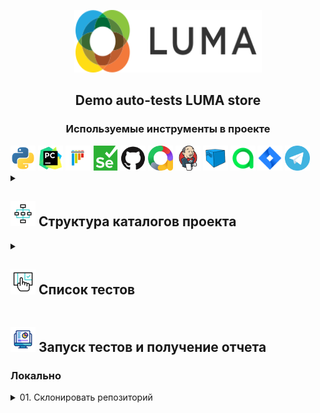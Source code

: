 <p align="center" dir="auto">
  <a href="https://magento.softwaretestingboard.com/" rel="nofollow">
  <themed-picture data-catalyst-inline="true" data-catalyst=""><picture>
<img alt="LUMA" src="resources/images/logo.svg" width="300" height="100" 
style="visibility:visible;max-width:100%;">
    </picture></themed-picture>
  </a>
</p>


<h2 align="center"> Demo auto-tests LUMA store </h2>
<h3 align="center"> Используемые инструменты в проекте </h3>

<div class="image-container">
    <img src="resources/icons/python.svg" height="40">
    <img src="resources/icons/pycharm.svg" height="40">
    <img src="resources/icons/pytest.svg" height="40">
    <img src="resources/icons/selenium.svg" height="40">
    <img src="resources/icons/github.svg" height="40">
    <img src="resources/icons/allure-report.svg" height="40">
    <img src="resources/icons/jenkins.svg" height="40">
    <img src="resources/icons/selenoid.svg" height="40">
    <img src="resources/icons/allure_testops.svg" height="40">
    <img src="resources/icons/jira.svg" height="40">
    <img src="resources/icons/telegram.svg" height="40">
</div>


<details>
    <summary><h2><img src="resources/icons/flow-chart.gif" height="40"> Структура 
каталогов проекта</h2></summary>
      <ul>
        <li><code>pages:</code> Модули (классы страниц сайта и их методы)</li>
        <li><code>resources:</code> Ресурсы (иконки, скриншоты, gif)</li>
        <li><code>tests:</code> Тесты</li>
        <li><code>user:</code> Несколько типов юзеров для тестов</li>
        <li><code>utils:</code> Вспомогательные функции для работы с вложенями</li>
        <li><code>pytest.ini</code> Файл настроек и параметров тестирования</li>
        <li><code>requirements.txt</code> Файл с требованиями к проекту</li>
      </ul>
</details>

<details>
    <summary><h2><img src="resources/icons/ux.gif" height="40"> Список 
тестов</h2></summary>
      <ul>
        <li>01 Переход по ссылкам методом <code>click()</code></li>
        <li>02 Переход по ссылкам методом <code>hover()</code></li>
        <li>03 Создание аккаунта</li>
        <li>04 Ввод логина (успешный и неуспешный)</li>
        <li>05 Работа с корзиной (добавить товар, исправить, удалить)</li>
      </ul>
</details>


<h2> <img src="resources/icons/analytics.gif" height="40"> Запуск тестов и получение 
отчета</h2>
<h3>Локально</h3>
<details>
    <summary> 01. Склонировать репозиторий</summary>
      <ul>
        <li><code>git clone https://github.com/Mksm3000/hw_qa_guru_14_resume.git</code></li>
      </ul>
</details>